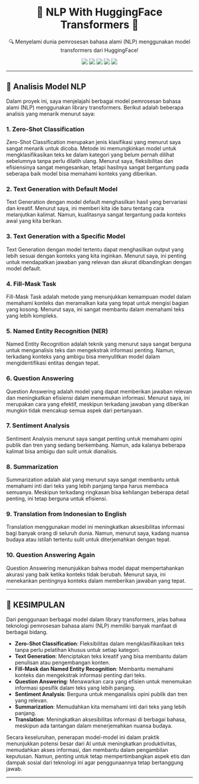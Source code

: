 <h1 align="center">🌟 NLP With HuggingFace Transformers 🌟</h1>
<p align="center">🔍 Menyelami dunia pemrosesan bahasa alami (NLP) menggunakan model transformers dari HuggingFace!</p>

<div align="center">
    <img src="https://img.shields.io/badge/python-3670A0?style=for-the-badge&logo=python&logoColor=ffdd54">
    <img src="https://img.shields.io/badge/scikit--learn-%23F7931E.svg?style=for-the-badge&logo=scikit-learn&logoColor=white">
    <img src="https://img.shields.io/badge/pandas-%23150458.svg?style=for-the-badge&logo=pandas&logoColor=white">
    <img src="https://img.shields.io/badge/numpy-%23013243.svg?style=for-the-badge&logo=numpy&logoColor=white">
    <img src="https://img.shields.io/badge/Matplotlib-%23ffffff.svg?style=for-the-badge&logo=Matplotlib&logoColor=black">
</div>

---

## 📖 Analisis Model NLP

Dalam proyek ini, saya menjelajahi berbagai model pemrosesan bahasa alami (NLP) menggunakan library transformers. Berikut adalah beberapa analisis yang menarik menurut saya:

### 1. Zero-Shot Classification
Zero-Shot Classification merupakan jenis klasifikasi yang menurut saya sangat menarik untuk dicoba. Metode ini memungkinkan model untuk mengklasifikasikan teks ke dalam kategori yang belum pernah dilihat sebelumnya tanpa perlu dilatih ulang. Menurut saya, fleksibilitas dan efisiensinya sangat mengesankan, tetapi hasilnya sangat bergantung pada seberapa baik model bisa memahami konteks yang diberikan.

### 2. Text Generation with Default Model
Text Generation dengan model default menghasilkan hasil yang bervariasi dan kreatif. Menurut saya, ini memberi kita ide baru tentang cara melanjutkan kalimat. Namun, kualitasnya sangat tergantung pada konteks awal yang kita berikan.

### 3. Text Generation with a Specific Model
Text Generation dengan model tertentu dapat menghasilkan output yang lebih sesuai dengan konteks yang kita inginkan. Menurut saya, ini penting untuk mendapatkan jawaban yang relevan dan akurat dibandingkan dengan model default.

### 4. Fill-Mask Task
Fill-Mask Task adalah metode yang menunjukkan kemampuan model dalam memahami konteks dan meramalkan kata yang tepat untuk mengisi bagian yang kosong. Menurut saya, ini sangat membantu dalam memahami teks yang lebih kompleks.

### 5. Named Entity Recognition (NER)
Named Entity Recognition adalah teknik yang menurut saya sangat berguna untuk menganalisis teks dan mengekstrak informasi penting. Namun, terkadang konteks yang ambigu bisa menyulitkan model dalam mengidentifikasi entitas dengan tepat.

### 6. Question Answering
Question Answering adalah model yang dapat memberikan jawaban relevan dan meningkatkan efisiensi dalam menemukan informasi. Menurut saya, ini merupakan cara yang efektif, meskipun terkadang jawaban yang diberikan mungkin tidak mencakup semua aspek dari pertanyaan.

### 7. Sentiment Analysis
Sentiment Analysis menurut saya sangat penting untuk memahami opini publik dan tren yang sedang berkembang. Namun, ada kalanya beberapa kalimat bisa ambigu dan sulit untuk dianalisis.

### 8. Summarization
Summarization adalah alat yang menurut saya sangat membantu untuk memahami inti dari teks yang lebih panjang tanpa harus membaca semuanya. Meskipun terkadang ringkasan bisa kehilangan beberapa detail penting, ini tetap berguna untuk efisiensi.

### 9. Translation from Indonesian to English
Translation menggunakan model ini meningkatkan aksesibilitas informasi bagi banyak orang di seluruh dunia. Namun, menurut saya, kadang nuansa budaya atau istilah tertentu sulit untuk diterjemahkan dengan tepat.

### 10. Question Answering Again
Question Answering menunjukkan bahwa model dapat mempertahankan akurasi yang baik ketika konteks tidak berubah. Menurut saya, ini menekankan pentingnya konteks dalam memberikan jawaban yang tepat.

---

## 📝 KESIMPULAN
Dari penggunaan berbagai model dalam library transformers, jelas bahwa teknologi pemrosesan bahasa alami (NLP) memiliki banyak manfaat di berbagai bidang.

- **Zero-Shot Classification**: Fleksibilitas dalam mengklasifikasikan teks tanpa perlu pelatihan khusus untuk setiap kategori.
- **Text Generation**: Menciptakan teks kreatif yang bisa membantu dalam penulisan atau pengembangan konten.
- **Fill-Mask dan Named Entity Recognition**: Membantu memahami konteks dan mengekstrak informasi penting dari teks.
- **Question Answering**: Menawarkan cara yang efisien untuk menemukan informasi spesifik dalam teks yang lebih panjang.
- **Sentiment Analysis**: Berguna untuk menganalisis opini publik dan tren yang relevan.
- **Summarization**: Memudahkan kita memahami inti dari teks yang lebih panjang.
- **Translation**: Meningkatkan aksesibilitas informasi di berbagai bahasa, meskipun ada tantangan dalam menerjemahkan nuansa budaya.

Secara keseluruhan, penerapan model-model ini dalam praktik menunjukkan potensi besar dari AI untuk meningkatkan produktivitas, memudahkan akses informasi, dan membantu dalam pengambilan keputusan. Namun, penting untuk tetap mempertimbangkan aspek etis dan dampak sosial dari teknologi ini agar penggunaannya tetap bertanggung jawab.

---
